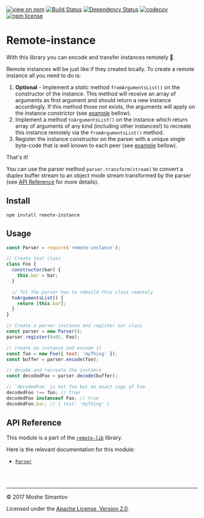 [![view on npm](http://img.shields.io/npm/v/remote-instance.svg)](https://www.npmjs.org/package/remote-instance)
[![Build Status](https://travis-ci.org/remotelib/remote-lib.svg?branch=master)](https://travis-ci.org/remotelib/remote-lib)
[![Dependency Status](https://david-dm.org/remotelib/remote-lib.svg?path=packages/remote-instance)](https://david-dm.org/remotelib/remote-lib?path=packages/remote-instance)
[![codecov](https://codecov.io/gh/remotelib/remote-lib/branch/master/graph/badge.svg)](https://codecov.io/gh/remotelib/remote-lib)
[![npm license](https://img.shields.io/npm/l/remote-instance.svg)](LICENSE)

# Remote-instance
With this library you can encode and transfer instances remotely 💫.

Remote instances will be just like if they created locally.
To create a remote instance all you need to do is:

1. **Optional** - Implement a _static_ method `fromArgumentsList()` on the constructor of the 
instance. This method will receive an array of arguments as first argument and should return 
a new instance accordingly. If this method those not exists, the arguments will apply on the 
instance constrictor (see [example](#usage) bellow).
2. Implement a method `toArgumentsList()` on the instance which return array of arguments of any 
kind (including other instances!) to recreate this instance remotely via the `fromArgumentsList()` 
method.
3. Register the instance constructor on the parser with a unique single byte-code that is well known
to each peer (see [example](#usage) bellow).

That's it!

You can use the parser method `parser.transform(stream)` to convert a duplex buffer stream to an 
object 
mode stream transformed by the parser (see [API Reference](#api-reference) for more details).   


## Install
```
npm install remote-instance
```

## Usage
```js
const Parser = require('remote-instance');

// Create test class
class Foo {
  constructor(bar) {
    this.bar = bar;
  }

  // Tel the parser how to rebuild this class remotely
  toArgumentsList() {
    return [this.bar];
  }
}

// Create a parser instance and register our class
const parser = new Parser();
parser.register(0x01, Foo);

// create an instance and encode it
const foo = new Foo({ test: 'myThing' });
const buffer = parser.encode(foo);

// decode and recreate the instance
const decodedFoo = parser.decode(buffer);

// `decodedFoo` is not foo but an exact copy of Foo
decodedFoo !== foo; // true
decodedFoo instanceof Foo; // true
decodedFoo.bar; // { test: 'myThing' }
```  
 
## API Reference

This module is a part of the [`remote-lib`](https://github.com/remotelib/remote-lib) library.

Here is the relevant documentation for this module:

- [`Parser`](https://remotelib.github.io/remote-lib/class/packages/remote-instance/src/parser.js~Parser.html)


<br />
<br />

* * *

&copy; 2017 Moshe Simantov

Licensed under the [Apache License, Version 2.0](LICENSE).
